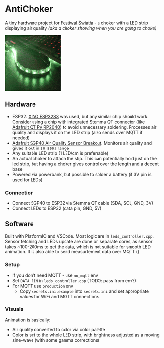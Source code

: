 # AntiChoker

A tiny hardware project for [Festiwal Światła](https://festiwalswiatla.hs3.pl/) - a choker with a LED strip displaying air quality _(aka a choker showing when you are going to choke)_

![AntiChoker](images/antichoker.gif)

## Hardware

- ESP32. [XIAO ESP32S3](https://www.seeedstudio.com/XIAO-ESP32S3-p-5627.html) was used, but any similar chip should work. Consider using a chip with integrated Stemma QT connector (like [Adafruit QT Py RP2040](https://www.adafruit.com/product/4900)) to avoid unnecessary soldering. Processes air quality and displays it on the LED strip (also sends over MQTT if needed)
- [Adafruit SGP40 Air Quality Sensor Breakout](https://www.adafruit.com/product/4829). Monitors air quality and gives it out in `[0-500]` range
- Any suitable LED strip (1 LED/cm is preferrable)
- An actual choker to attach the stip. This can potentially hold just on the led strip, but having a choker gives control over the length and a decent base
- Powered via powerbank, but possible to solder a battery (if 3V pin is used for LEDs)

### Connection

- Connect SGP40 to ESP32 via Stemma QT cable (SDA, SCL, GND, 3V)
- Connect LEDs to ESP32 (data pin, GND, 5V)

## Software

Built with PlatformIO and VSCode. Most logic are in `leds_controller.cpp`. Sensor fetching and LEDs update are done on separate cores, as sensor takes ~100-200ms to get the data, which is not suitable for smooth LED animation. It is also able to send measurtement data over MQTT ()

### Setup

- If you don't need MQTT - use `no_mqtt` env
- Set `DATA_PIN` in `leds_controller.cpp` (TODO: pass from env?)
- For MQTT use `production` env
  - Copy `secrets.ini.example` into `secrets.ini` and set appropriate values for WiFi and MQTT connections

### Visuals

Animation is basically:

- Air quality converted to color via color palette
- Color is set to the whole LED strip, with brightness adjusted as a moving sine-wave (with some gamma corrections)
